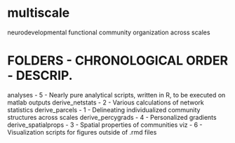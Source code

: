 # multiscale
neurodevelopmental functional community organization across scales


# FOLDERS - CHRONOLOGICAL ORDER - DESCRIP.
analyses - 5 - Nearly pure analytical scripts, written in R, to be executed on matlab outputs
derive_netstats - 2 - Various calculations of network statistics
derive_parcels - 1 - Delineating individualized community structures across scales
derive_percygrads - 4 - Personalized gradients
derive_spatialprops - 3 - Spatial properties of communities
viz - 6 - Visualization scripts for figures outside of .rmd files 
